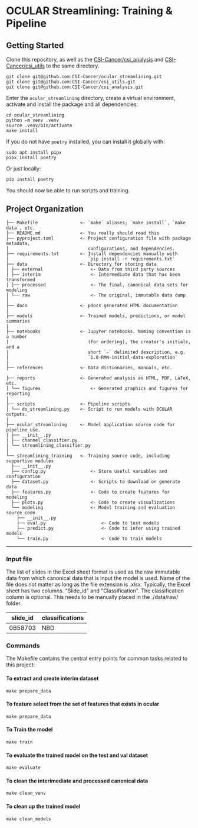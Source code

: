 # OCULAR Streamlining: Training & Pipeline

## Getting Started

Clone this repository, as well as
the [CSI-Cancer/csi_analysis](https://github.com/CSI-Cancer/csi_analysis)
and [CSI-Cancer/csi_utils](https://github.com/CSI-Cancer/csi_utils)
to the same directory.

```commandline
git clone git@github.com:CSI-Cancer/ocular_streamlining.git
git clone git@github.com:CSI-Cancer/csi_utils.git
git clone git@github.com:CSI-Cancer/csi_analysis.git
```

Enter the `ocular_streamlining` directory, create a virtual environment, activate and
install the package and all dependencies:

```commandline
cd ocular_streamlining
python -m venv .venv
source .venv/bin/activate
make install
```

If you do not have `poetry` installed, you can install it globally with:

```commandline
sudo apt install pipx
pipx install poetry
```

Or just locally:

```commandline
pip install poetry
```

You should now be able to run scripts and training.

## Project Organization

```
├── Makefile                <- `make` aliases; `make install`, `make data`, etc.
├── README.md               <- You really should read this
├── pyproject.toml          <- Project configuration file with package metadata, 
│                              configurations, and dependencies.
├── requirements.txt        <- Install dependencies manually with 
|                              `pip install -r requirements.txt`
├── data                    <- Directory for storing data
│ ├── external                  <- Data from third party sources
│ ├── interim                   <- Intermediate data that has been transformed
│ ├── processed                 <- The final, canonical data sets for modeling
│ └── raw                       <- The original, immutable data dump
│
├── docs                    <- pdocs generated HTML documentation
|
├── models                  <- Trained models, predictions, or model summaries
|
├── notebooks               <- Jupyter notebooks. Naming convention is a number 
|                              (for ordering), the creator's initials, and a 
|                              short `-` delimited description, e.g. 
|                              `1.0-RMN-initial-data-exploration`
|
├── references              <- Data dictionaries, manuals, etc.

├── reports                 <- Generated analysis as HTML, PDF, LaTeX, etc.
│ └── figures                   <- Generated graphics and figures for reporting
│
├── scripts                 <- Pipeline scripts
| └── do_streamlining.py    <- Script to run models with OCULAR outputs.
|
├── ocular_streamlining     <- Model application source code for pipeline use.
| ├── __init__.py
| ├── channel_classifier.py
| └── streamlining_classifier.py
│
└── streamlining_training   <- Training source code, including supportive modules
  ├── __init__.py
  ├── config.py                 <- Store useful variables and configuration
  ├── dataset.py                <- Scripts to download or generate data
  ├── features.py               <- Code to create features for modeling
  ├── plots.py                  <- Code to create visualizations
  └── modeling                  <- Model training and evaluation source code
    ├── __init__.py
    ├── eval.py                     <- Code to test models
    ├── predict.py                  <- Code to infer using trained models
    └── train.py                    <- Code to train models
```

--------

### Input file

The list of slides in the Excel sheet format is used as the raw immutable data from
which canonical data that is input the model is used. Name of the file does not matter
as long as the file extension is .xlsx. Typically, the Excel sheet has two columns.
"Slide_id" and "Classification". The classification column is optional. This needs to be
manually placed in the ./data/raw/ folder.

<table>
<thead>
<tr>
<th>slide_id</th>
<th>classifications</th>
</tr>
</thead>
<tbody>
<tr>
<td>0B58703</td>
<td>NBD</td>
</tr>
</tbody>
</table>

### Commands

The Makefile contains the central entry points for common tasks related to this project:

#### To extract and create interim dataset

<p><code>make prepare_data</code></p>

#### To feature select from the set of features that exists in ocular

<p><code>make prepare_data</code></p>

#### To Train the model

<p><code>make train</code></p>

#### To evaluate the trained model on the test and val dataset

<p><code>make evaluate</code></p>

#### To clean the interimediate and processed canonical data

<p><code>make clean_venv</code></p>

#### To clean up the trained model

<p><code>make clean_models</code></p>
